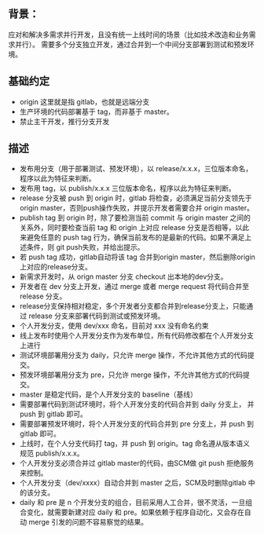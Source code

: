 ## 背景：

应对和解决多需求并行开发，且没有统一上线时间的场景（比如技术改造和业务需求并行）。
需要多个分支独立开发，通过合并到一个中间分支部署到测试和预发环境。

## 基础约定

- origin 这里就是指 gitlab，也就是远端分支
- 生产环境的代码部署基于 tag，而非基于 master。
- 禁止主干开发，推行分支开发

## 描述

- 发布用分支（用于部署测试、预发环境），以 release/x.x.x，三位版本命名，程序以此为特征来判断。
- 发布用 tag，以 publish/x.x.x 三位版本命名，程序以此为特征来判断。
- release 分支被 push 到 origin 时，gitlab 将检查，必须满足当前分支领先于origin master，否则push操作失败，并提示开发者需要合并 origin master。
- publish tag 到 origin 时，除了要检测当前 commit 与 origin master 之间的关系外，同时要检查当前 tag 和 origin 上对应 release 分支是否相等，以此来避免任意的 push tag 行为，确保当前发布的是最新的代码。如果不满足上述条件，则 git push失败，并给出提示。
- 若 push tag 成功，gitlab自动将该 tag 合并到origin master，然后删除origin上对应的release分支。
- 新需求开发时，从 orign master 分支 checkout 出本地的dev分支。
- 开发者在 dev 分支上开发，通过 merge 或者 merge request 将代码合并至 release 分支。
- release分支保持相对稳定，多个开发者分支都合并到release分支上，只能通过 release 分支来部署代码到测试或预发环境。
- 个人开发分支，使用 dev/xxx 命名，目前对 xxx 没有命名约束
- 线上发布时使用个人开发分支作为发布单位，所有代码修改都在个人开发分支上进行
- 测试环境部署用分支为 daily，只允许 merge 操作，不允许其他方式的代码提交。
- 预发环境部署用分支为 pre，只允许 merge 操作，不允许其他方式的代码提交。
- master 是稳定代码，是个人开发分支的 baseline（基线）
- 需要部署代码到测试环境时，将个人开发分支的代码合并到 daily 分支上， 并 push 到 gitlab 即可。
- 需要部署预发环境时，将个人开发分支的代码合并到 pre 分支上，并 push 到 gitlab 即可。
- 上线时，在个人分支代码打 tag，并 push 到 origin。tag 命名遵从版本语义规范 publish/x.x.x。
- 个人开发分支必须合并过 gitlab master的代码，由SCM做 git push 拒绝服务来控制。
- 个人开发分支（dev/xxxx）自动合并到 master 之后，SCM及时删除gitlab 中的该分支。
- daily 和 pre 是 n 个开发分支的组合，目前采用人工合并，很不灵活，一旦组合变化，就需要新建对应 daily 和 pre。如果依赖于程序自动化，又会存在自动 merge 引发的问题不容易察觉的结果。
